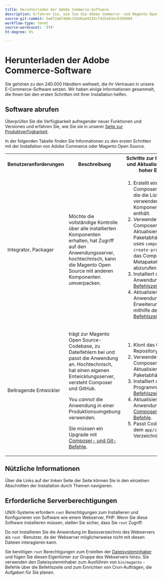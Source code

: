 ```yaml
---
title: Herunterladen der Adobe Commerce-Software
description: Erfahren Sie, wie Sie die Adobe Commerce- und Magento Open Source-Software herunterladen.
source-git-commit: 5e072a87480c326d6ae9235cf425e63ec9199684
workflow-type: tm+mt
source-wordcount: '374'
ht-degree: 0%

---
```



# Herunterladen der Adobe Commerce-Software

Sie gehören zu den 240.000 Händlern weltweit, die ihr Vertrauen in unsere E-Commerce-Software setzen. Wir haben einige Informationen gesammelt, die Ihnen bei den ersten Schritten mit Ihrer Installation helfen.

## Software abrufen

Überprüfen Sie die Verfügbarkeit aufregender neuer Funktionen und Versionen und erfahren Sie, wie Sie sie in unserer [Seite zur Produktverfügbarkeit](https://devdocs.magento.com/release/availability.html).

In der folgenden Tabelle finden Sie Informationen zu den ersten Schritten mit der Installation von Adobe Commerce oder Magento Open Source.

<table>
    <tbody>
        <tr>
            <th>Benutzeranforderungen</th>
            <th>Beschreibung</th>
            <th>Schritte zur Installation und Aktualisierung auf hoher Ebene</th>
            <th>Link "Erste Schritte"</th>
        </tr>
    <tr>
        <td><p>Integrator, Packager</p></td>
        <td><p>Möchte die vollständige Kontrolle über alle installierten Komponenten erhalten, hat Zugriff auf den Anwendungsserver, hochtechnisch, kann die Magento Open Source mit anderen Komponenten umverpacken.</p>
        </td>
        <td><ol><li>Erstellt einen Composer <em>Projekt</em> , die die Liste der zu verwendenden Komponenten enthält.</li>
            <li>Verwendet Composer zum Aktualisieren von Paketabhängigkeiten; uses <code>composer create-project</code> , um das Composer-Metapaket abzurufen.</li>
            <li>Installiert die Anwendung mit dem <a href="../advanced.md">Befehlszeile</a>.</li>
        <li>Aktualisieren Sie die Anwendung und die Erweiterungen mithilfe des  <a href="../../upgrade/implementation/perform-upgrade.md">Befehlszeile</a>.</li></ol></td>
        <td><p><a href="../composer.md">Metapaket abrufen</a></p></td>
    </tr>
    <tr>
        <td><p>Beitragende Entwickler</p></td>
        <td><p>trägt zur Magento Open Source-Codebase, zu Dateifehlern bei und passt die Anwendung an. Hochtechnisch, hat einen eigenen Entwicklungsserver, versteht Composer und GitHub.</p>
            <p>You <em>cannot</em> die Anwendung in einer Produktionsumgebung verwenden.</p>
      <p>Sie müssen ein Upgrade mit <a href="../../upgrade/developer/git-installs.md">Composer- und Git-Befehle</a>.</p></td>
        <td><ol><li>Klont das GitHub-Repository.</li>
            <li>Verwendet Composer zum Aktualisieren von Paketabhängigkeiten.</li>
            <li>Installiert das Programm mit <a href="../advanced.md">Befehlszeile</a>.</li>
            <li>Aktualisieren Sie die Anwendung mit <a href="../../upgrade/developer/git-installs.md">Composer- und Git-Befehle</a>.</li>
            <li>Passt Code unter dem <code>app/code</code> Verzeichnis.</li></ol></td>
        <td><p><a href="https://developer.adobe.com/commerce/contributor/guides/install/clone-repository/">GitHub-Repository klonen</a></p></td>
    </tr>
    </tbody>
</table>

## Nützliche Informationen

Über die Links auf der linken Seite der Seite können Sie in den einzelnen Abschnitten der Installation durch Themen navigieren.

## Erforderliche Serverberechtigungen

UNIX-Systeme erfordern `root` Berechtigungen zum Installieren und Konfigurieren von Software wie einem Webserver, PHP. Wenn Sie diese Software installieren müssen, stellen Sie sicher, dass Sie `root` Zugriff.

Do *not* Installieren Sie die Anwendung im Basisverzeichnis des Webservers als `root` -Benutzer, da der Webserver möglicherweise nicht mit diesen Dateien interagieren kann.

Sie benötigen `root` Berechtigungen zum Erstellen der [Dateisysteminhaber](file-system/overview.md) und fügen Sie diesen Eigentümer zur Gruppe des Webservers hinzu. Sie verwenden den Dateisysteminhaber zum Ausführen von `bin/magento` -Befehle über die Befehlszeile und zum Einrichten von Cron-Aufträgen, die Aufgaben für Sie planen.
